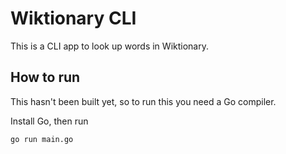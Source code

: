 # Wiktionary CLI

This is a CLI app to look up words in Wiktionary.

## How to run

This hasn't been built yet, so to run this you need a Go compiler.

Install Go, then run

```bash
go run main.go
```
